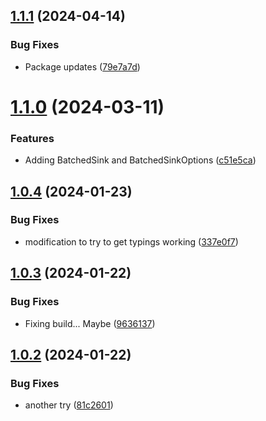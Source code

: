 ## [1.1.1](https://github.com/JaCraig/Woodchuck/compare/v1.1.0...v1.1.1) (2024-04-14)


### Bug Fixes

* Package updates ([79e7a7d](https://github.com/JaCraig/Woodchuck/commit/79e7a7d47eec658f4ce10aa5ef5d61cf7072625c))

# [1.1.0](https://github.com/JaCraig/Woodchuck/compare/v1.0.4...v1.1.0) (2024-03-11)


### Features

* Adding BatchedSink and BatchedSinkOptions ([c51e5ca](https://github.com/JaCraig/Woodchuck/commit/c51e5ca6db37ba44860f8a0aff9fc06ff90e035d))

## [1.0.4](https://github.com/JaCraig/Woodchuck/compare/v1.0.3...v1.0.4) (2024-01-23)


### Bug Fixes

* modification to try to get typings working ([337e0f7](https://github.com/JaCraig/Woodchuck/commit/337e0f77426a764f3c5582176b349e2145386181))

## [1.0.3](https://github.com/JaCraig/Woodchuck/compare/v1.0.2...v1.0.3) (2024-01-22)


### Bug Fixes

* Fixing build... Maybe ([9636137](https://github.com/JaCraig/Woodchuck/commit/9636137e5dfaeee763e5f9faf2a403ade0dfbdce))

## [1.0.2](https://github.com/JaCraig/Woodchuck/compare/v1.0.1...v1.0.2) (2024-01-22)


### Bug Fixes

* another try ([81c2601](https://github.com/JaCraig/Woodchuck/commit/81c2601d66acf1f020a4759f561edd042c27fbec))
